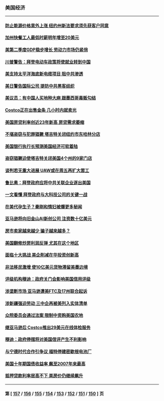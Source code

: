 ### 美国经济
---
#### [防止能源价格意外上涨 纽约州新法要求须先获客户同意](../../pages/ncid1078158/n14084030.md) 
#### [加州快餐工人最低时薪明年增至20美元](../../pages/ncid1078158/n14083799.md) 
#### [美第二季度GDP稳步增长 劳动力市场仍紧俏](../../pages/ncid1078158/n14083480.md) 
#### [川普警告：拜登电动车政策将使就业转到中国](../../pages/ncid1078158/n14083621.md) 
#### [美支持太平洋海底新电缆项目 阻中共渗透](../../pages/ncid1078158/n14083331.md) 
#### [美日警告国际公司 提防中共黑客组织](../../pages/ncid1078158/n14083565.md) 
#### [美议员：有中国人买地种大麻 跟墨西哥毒贩勾结](../../pages/ncid1078158/n14083210.md) 
#### [Costco正在出售金条 几小时内就卖光](../../pages/ncid1078158/n14083027.md) 
#### [美国房贷利率创近23年新高 房贷需求萎缩](../../pages/ncid1078158/n14083023.md) 
#### [不堪盗窃与犯罪猖獗 塔吉特关闭纽约市东哈林分店](../../pages/ncid1078158/n14082907.md) 
#### [美国银行执行长预测美国经济可软着陆](../../pages/ncid1078158/n14082863.md) 
#### [盗窃猖獗迫使塔吉特关闭美国4个州的9家门店](../../pages/ncid1078158/n14082664.md) 
#### [谈判若无重大进展 UAW或在周五再扩大罢工](../../pages/ncid1078158/n14082667.md) 
#### [鲁比奥：拜登政府应将中共关联企业逐出美国](../../pages/ncid1078158/n14082564.md) 
#### [一文看懂 拜登政府与大科技公司的关键一战](../../pages/ncid1078158/n14082486.md) 
#### [在美代孕生子？秦刚和情妇被爆更多秘闻](../../pages/ncid1078158/n14082305.md) 
#### [亚马逊将向旧金山AI新创公司 注资数十亿美元](../../pages/ncid1078158/n14082272.md) 
#### [房市卖家越来越少 骗子越来越多？](../../pages/ncid1078158/n14082244.md) 
#### [美国翻修炒房利润反弹 尤其在这个地区](../../pages/ncid1078158/n14082199.md) 
#### [面临十大挑战 美企削减在华投资创新高](../../pages/ncid1078158/n14081770.md) 
#### [非法移民激增 使10亿美元货物滞留美墨边境](../../pages/ncid1078158/n14082032.md) 
#### [评级机构穆迪：政府关门会影响美国信用评级](../../pages/ncid1078158/n14081907.md) 
#### [涉垄断市场 亚马逊遭美FTC及17州联合起诉](../../pages/ncid1078158/n14081797.md) 
#### [涉新疆强迫劳动 三中企再被美列入实体清单](../../pages/ncid1078158/n14081691.md) 
#### [众院委员会通过法案 限制中资购美国农地](../../pages/ncid1078158/n14081487.md) 
#### [继亚马逊后 Costco推出29美元在线体检服务](../../pages/ncid1078158/n14081194.md) 
#### [穆迪：政府停摆将对美国信评产生不利影响](../../pages/ncid1078158/n14081283.md) 
#### [与宁德时代合作引争议 福特停建密歇根电池厂](../../pages/ncid1078158/n14081195.md) 
#### [美国十年期国债收益率 飙至2007年来最高](../../pages/ncid1078158/n14081080.md) 
#### [抵押贷款利率居高不下 美房价仍继续飙升](../../pages/ncid1078158/n14080998.md) 

---
#### 第 [ [157](./157.md) / [156](./156.md) / [155](./155.md) / [154](./154.md) / [153](./153.md) / [152](./152.md) / [151](./151.md) / [150](./150.md) ] 页
